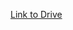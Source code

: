 [Link to Drive](https://drive.google.com/file/d/10J5I-8DIOAs9leeaMgY5kqXMON4itBrj/view?usp=drivesdk)

